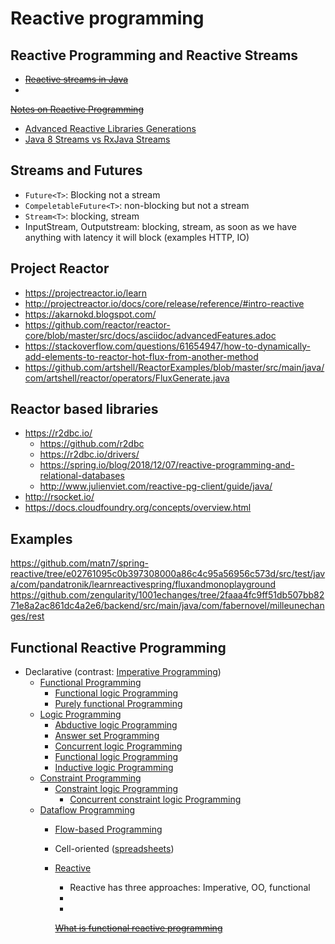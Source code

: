 # Reactive programming

## Reactive Programming and Reactive Streams

* ~~[Reactive streams in Java](https://springframework.guru/reactive-streams-in-java/)~~
*
~~[Notes on Reactive Programming](https://spring.io/blog/2016/06/07/notes-on-reactive-programming-part-i-the-reactive-landscape)~~
* [Advanced Reactive Libraries Generations](https://akarnokd.blogspot.com/2016/03/operator-fusion-part-1.html)
* [Java 8 Streams vs RxJava Streams](https://stackoverflow.com/questions/30216979/difference-between-java-8-streams-and-rxjava-observables)

## Streams and Futures

* `Future<T>`: Blocking not a stream
* `CompeletableFuture<T>`: non-blocking but not a stream
* `Stream<T>`: blocking, stream
* InputStream, Outputstream: blocking, stream, as soon as we have anything with latency it will block (examples HTTP,
  IO)

## Project Reactor

* https://projectreactor.io/learn
* http://projectreactor.io/docs/core/release/reference/#intro-reactive
* https://akarnokd.blogspot.com/
* https://github.com/reactor/reactor-core/blob/master/src/docs/asciidoc/advancedFeatures.adoc
* https://stackoverflow.com/questions/61654947/how-to-dynamically-add-elements-to-reactor-hot-flux-from-another-method
* https://github.com/artshell/ReactorExamples/blob/master/src/main/java/com/artshell/reactor/operators/FluxGenerate.java

## Reactor based libraries

* https://r2dbc.io/
    * https://github.com/r2dbc
    * https://r2dbc.io/drivers/
    * https://spring.io/blog/2018/12/07/reactive-programming-and-relational-databases
    * http://www.julienviet.com/reactive-pg-client/guide/java/
* http://rsocket.io/
* https://docs.cloudfoundry.org/concepts/overview.html

## Examples

https://github.com/matn7/spring-reactive/tree/e02761095c0b397308000a86c4c95a56956c573d/src/test/java/com/pandatronik/learnreactivespring/fluxandmonoplayground
https://github.com/zengularity/1001echanges/tree/2faaa4fc9ff51db507bb8271e8a2ac861dc4a2e6/backend/src/main/java/com/fabernovel/milleunechanges/rest

## Functional Reactive Programming

- Declarative (contrast: [Imperative Programming](https://en.wikipedia.org/wiki/Imperative_programming ))
    - [Functional Programming](https://en.wikipedia.org/wiki/Functional_programming )
        - [Functional logic Programming](https://en.wikipedia.org/wiki/Functional_logic_programming )
        - [Purely functional Programming](https://en.wikipedia.org/wiki/Purely_functional_programming )
    - [Logic Programming](https://en.wikipedia.org/wiki/Logic_programming )
        - [Abductive logic Programming](https://en.wikipedia.org/wiki/Abductive_logic_programming )
        - [Answer set Programming](https://en.wikipedia.org/wiki/Answer_set_programming )
        - [Concurrent logic Programming](https://en.wikipedia.org/wiki/Concurrent_logic_programming )
        - [Functional logic Programming](https://en.wikipedia.org/wiki/Functional_logic_programming )
        - [Inductive logic Programming](https://en.wikipedia.org/wiki/Inductive_logic_programming )
    - [Constraint Programming](https://en.wikipedia.org/wiki/Constraint_programming )
        - [Constraint logic Programming](https://en.wikipedia.org/wiki/Constraint_logic_programming )
            - [Concurrent constraint logic Programming](https://en.wikipedia.org/wiki/Concurrent_constraint_logic_programming )
    - [Dataflow Programming](https://en.wikipedia.org/wiki/Dataflow_programming )
        - [Flow-based Programming](https://en.wikipedia.org/wiki/Flow-based_programming )
        - Cell-oriented ([spreadsheets](https://en.wikipedia.org/wiki/Spreadsheet ))
        - [Reactive](https://en.wikipedia.org/wiki/Reactive_programming )
            - Reactive has three approaches: Imperative, OO, functional
            -

            *
            ~~[What is functional reactive programming](https://stackoverflow.com/questions/1028250/what-is-functional-reactive-programming)~~
